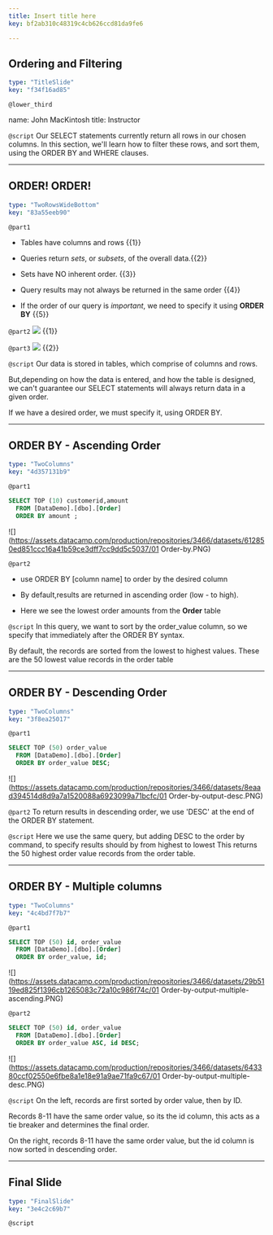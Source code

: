 ```yaml
---
title: Insert title here
key: bf2ab310c48319c4cb626ccd81da9fe6

---
```

## Ordering and Filtering

```yaml
type: "TitleSlide"
key: "f34f16ad85"
```

`@lower_third`

name: John MacKintosh
title: Instructor


`@script`
Our SELECT statements  currently return all rows in our chosen columns. In this section, we'll learn how to filter these rows, and sort them, using the ORDER BY and WHERE clauses.


---
## ORDER! ORDER!

```yaml
type: "TwoRowsWideBottom"
key: "83a55eeb90"
```

`@part1`
- Tables have columns and rows {{1}}

- Queries return _sets_, or _subsets_, of the overall data.{{2}}

- Sets  have NO inherent order. {{3}}

- Query results may not always be returned in the same order  {{4}}

- If the order of our query is _important_, we need to specify it using **ORDER BY** {{5}}


`@part2`
![](https://assets.datacamp.com/production/repositories/3466/datasets/6a7185129b4f4630129e6c28e43b95b465795243/spreadsheet-147749_640.png) {{1}}


`@part3`
![](https://assets.datacamp.com/production/repositories/3466/datasets/73c487f1801a9db8393081bc190cd834ad4140dc/venn-diagram-41218_640.png) {{2}}


`@script`
Our data is stored in tables, which comprise of columns and rows.

But,depending on how the data is entered, and how the table is designed, we can't guarantee our SELECT statements will always return data in a given order.

If we have a desired order, we must specify it, using ORDER BY.


---
## ORDER BY - Ascending Order

```yaml
type: "TwoColumns"
key: "4d357131b9"
```

`@part1`
```SQL
SELECT TOP (10) customerid,amount
  FROM [DataDemo].[dbo].[Order]
  ORDER BY amount ; 
```

![](https://assets.datacamp.com/production/repositories/3466/datasets/612850ed851ccc16a41b59ce3dff7cc9dd5c5037/01 Order-by.PNG)


`@part2`
- use ORDER BY [column name] to order by the desired column 

- By default,results are returned in ascending order (low - to high). 

- Here we see the lowest order amounts from the **Order** table


`@script`
In this query, we want to sort by the order_value column, so we specify that immediately after the ORDER BY syntax. 

By default, the records are sorted from  the lowest to highest values.  These are the 50 lowest value records in the order table


---
## ORDER BY - Descending Order

```yaml
type: "TwoColumns"
key: "3f8ea25017"
```

`@part1`
```SQL
SELECT TOP (50) order_value
  FROM [DataDemo].[dbo].[Order]
  ORDER BY order_value DESC;
```

![](https://assets.datacamp.com/production/repositories/3466/datasets/8eaad394514d8d9a7a1520088a6923099a71bcfc/01 Order-by-output-desc.PNG)


`@part2`
To return results in descending order, we use 'DESC' at the end of the ORDER BY statement.


`@script`
Here we use the same query, but adding DESC to the order by command, to specify results should by from highest to lowest
This returns the 50 highest order value records from the order table.


---
## ORDER BY - Multiple columns

```yaml
type: "TwoColumns"
key: "4c4bd7f7b7"
```

`@part1`
```SQL
SELECT TOP (50) id, order_value
  FROM [DataDemo].[dbo].[Order]
  ORDER BY order_value, id;
```
![](https://assets.datacamp.com/production/repositories/3466/datasets/29b5119ed825f1396cb1265083c72a10c986f74c/01 Order-by-output-multiple-ascending.PNG)


`@part2`
```SQL
SELECT TOP (50) id, order_value
  FROM [DataDemo].[dbo].[Order]
  ORDER BY order_value ASC, id DESC;
```
![](https://assets.datacamp.com/production/repositories/3466/datasets/643380ccf02550e6fbe8a1e18e91a9ae71fa9c67/01 Order-by-output-multiple-desc.PNG)


`@script`
On the left, records are first sorted by order value, then by ID. 

Records 8-11 have the same order value, so its the id column, this acts as a tie breaker and determines the final order.

On the right, records 8-11 have the same order value, but the id column is now sorted in descending order.


---
## Final Slide

```yaml
type: "FinalSlide"
key: "3e4c2c69b7"
```

`@script`


